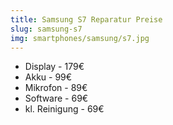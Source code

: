 ```yaml
---
title: Samsung S7 Reparatur Preise
slug: samsung-s7
img: smartphones/samsung/s7.jpg
---
```


- Display - 179€
- Akku - 99€
- Mikrofon - 89€
- Software - 69€
- kl. Reinigung - 69€
